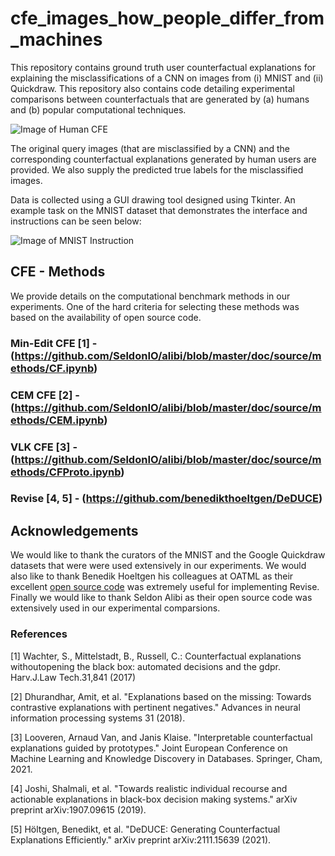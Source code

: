 # cfe_images_how_people_differ_from_machines

This repository contains ground truth user counterfactual explanations for explaining the misclassifications of a CNN on images from (i) MNIST and (ii) Quickdraw. This repository also contains code detailing experimental comparisons between counterfactuals that are generated by (a) humans and (b) popular computational techniques.   


![Image of Human CFE](https://github.com/e-delaney/user-data-cfe-image/blob/de942829cd15c09cfa656e646bea57b3d51a6aca/Quickdraw/cfe_example_github.PNG)

The original query images (that are misclassified by a CNN) and the corresponding counterfactual explanations generated by human users are provided. We also supply the predicted true labels for the misclassified images.

Data is collected using a GUI drawing tool designed using Tkinter. An example task on the MNIST dataset that demonstrates the interface and instructions can be seen below:

![Image of MNIST Instruction](https://github.com/e-delaney/user-data-cfe-image/blob/5d124ca3e1c5b0179b7ec1015040169e23abb06a/MNIST/sample_task_G1.PNG)

## CFE - Methods
We provide details on the computational benchmark methods in our experiments. One of the hard criteria for selecting these methods was based on the availability of open source code. 

### Min-Edit CFE [1] - (https://github.com/SeldonIO/alibi/blob/master/doc/source/methods/CF.ipynb) 
### CEM CFE [2] - (https://github.com/SeldonIO/alibi/blob/master/doc/source/methods/CEM.ipynb)
### VLK CFE [3] - (https://github.com/SeldonIO/alibi/blob/master/doc/source/methods/CFProto.ipynb)
### Revise [4, 5] - (https://github.com/benedikthoeltgen/DeDUCE)

## Acknowledgements

We would like to thank the curators of the MNIST and the Google Quickdraw datasets that were were used extensively in our experiments. We would also like to thank Benedik Hoeltgen his colleagues at OATML as their excellent [open source code](https://github.com/benedikthoeltgen/DeDUCE) was extremely useful for implementing Revise. Finally we would like to thank Seldon Alibi as their open source code was extensively used in our experimental comparsions. 

### References

[1] Wachter,  S.,  Mittelstadt,  B.,  Russell,  C.:  Counterfactual  explanations  withoutopening the black box: automated decisions and the gdpr. Harv.J.Law Tech.31,841 (2017)

[2] Dhurandhar, Amit, et al. "Explanations based on the missing: Towards contrastive explanations with pertinent negatives." Advances in neural information processing systems 31 (2018).

[3] Looveren, Arnaud Van, and Janis Klaise. "Interpretable counterfactual explanations guided by prototypes." Joint European Conference on Machine Learning and Knowledge Discovery in Databases. Springer, Cham, 2021.

[4] Joshi, Shalmali, et al. "Towards realistic individual recourse and actionable explanations in black-box decision making systems." arXiv preprint arXiv:1907.09615 (2019).

[5] Höltgen, Benedikt, et al. "DeDUCE: Generating Counterfactual Explanations Efficiently." arXiv preprint arXiv:2111.15639 (2021).
